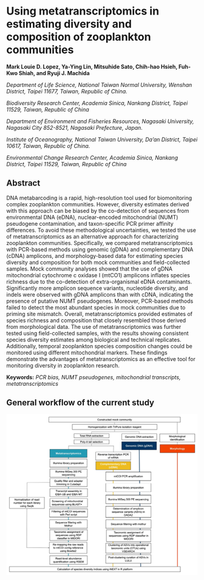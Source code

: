 # Using metatranscriptomics in estimating diversity and composition of zooplankton communities

<b> Mark Louie D. Lopez, Ya-Ying Lin, Mitsuhide Sato, Chih-hao Hsieh, Fuh-Kwo Shiah, and Ryuji J. Machida </b>

<i>
Department of Life Science, National Taiwan Normal University, Wenshan District, Taipei 11677, Taiwan, Republic of China.

Biodiversity Research Center, Academia Sinica, Nankang District, Taipei 11529, Taiwan, Republic of China

Department of Environment and Fisheries Resources, Nagasaki University, Nagasaki City 852-8521, Nagasaki Prefecture, Japan.

Institute of Oceanography, National Taiwan University, Da’an District, Taipei 10617, Taiwan, Republic of China.

Environmental Change Research Center, Academia Sinica, Nankang District, Taipei 11529, Taiwan, Republic of China
</i>

## Abstract

DNA metabarcoding is a rapid, high-resolution tool used for biomonitoring complex zooplankton communities. However, diversity estimates derived with this approach can be biased by the co-detection of sequences from environmental DNA (eDNA), nuclear-encoded mitochondrial (NUMT) pseudogene contamination, and taxon-specific PCR primer affinity differences. To avoid these methodological uncertainties, we tested the use of metatranscriptomics as an alternative approach for characterizing zooplankton communities. Specifically, we compared metatranscriptomics with PCR-based methods using genomic (gDNA) and complementary DNA (cDNA) amplicons, and morphology-based data for estimating species diversity and composition for both mock communities and field-collected samples. Mock community analyses showed that the use of gDNA mitochondrial cytochrome c oxidase I (mtCO1) amplicons inflates species richness due to the co-detection of extra-organismal eDNA contaminants. Significantly more amplicon sequence variants, nucleotide diversity, and indels were observed with gDNA amplicons than with cDNA, indicating the presence of putative NUMT pseudogenes. Moreover, PCR-based methods failed to detect the most abundant species in mock communities due to priming site mismatch. Overall, metatranscriptomics provided estimates of species richness and composition that closely resembled those derived from morphological data. The use of metatranscriptomics was further tested using field-collected samples, with the results showing consistent species diversity estimates among biological and technical replicates. Additionally, temporal zooplankton species composition changes could be monitored using different mitochondrial markers. These findings demonstrate the advantages of metatranscriptomics as an effective tool for monitoring diversity in zooplankton research.

<b>Keywords:</b> <i>PCR bias, NUMT pseudogenes, mitochondrial transcripts, metatranscriptomics</i>

## General workflow of the current study

<p align="center">
  <img src="https://github.com/mldlopez/Using-metatranscriptomics-to-estimate-the-diversity-and-composition-of-zooplankton-communities/blob/master/study%20workflow.jpeg" width="800" title="hover text">
</p>

  